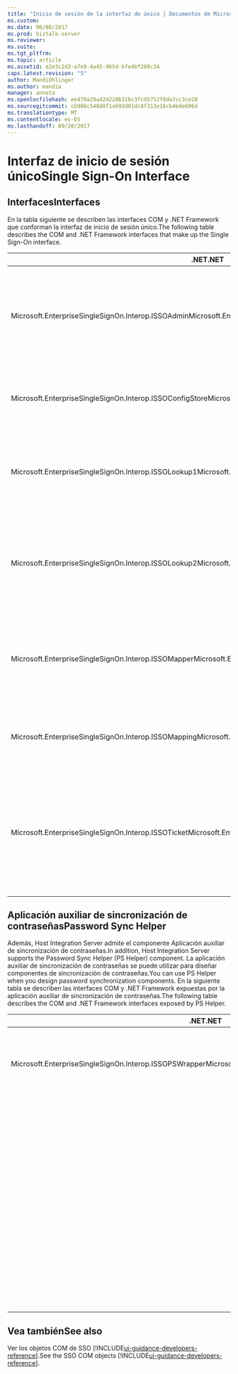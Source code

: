 ```yaml
---
title: "Inicio de sesión de la interfaz de único | Documentos de Microsoft"
ms.custom: 
ms.date: 06/08/2017
ms.prod: biztalk-server
ms.reviewer: 
ms.suite: 
ms.tgt_pltfrm: 
ms.topic: article
ms.assetid: e2e3c2d3-a7e9-4a45-965d-bfe4bf200c34
caps.latest.revision: "5"
author: MandiOhlinger
ms.author: mandia
manager: anneta
ms.openlocfilehash: ee479a29a424228b31bc3fcd5752f8da7cc3ce28
ms.sourcegitcommit: cb908c540d8f1a692d01dc8f313e16cb4b4e696d
ms.translationtype: MT
ms.contentlocale: es-ES
ms.lasthandoff: 09/20/2017
---
```

# <a name="single-sign-on-interface"></a><span data-ttu-id="02b64-102">Interfaz de inicio de sesión único</span><span class="sxs-lookup"><span data-stu-id="02b64-102">Single Sign-On Interface</span></span>

## <a name="interfaces"></a><span data-ttu-id="02b64-103">Interfaces</span><span class="sxs-lookup"><span data-stu-id="02b64-103">Interfaces</span></span>
<span data-ttu-id="02b64-104">En la tabla siguiente se describen las interfaces COM y .NET Framework que conforman la interfaz de inicio de sesión único.</span><span class="sxs-lookup"><span data-stu-id="02b64-104">The following table describes the COM and .NET Framework interfaces that make up the Single Sign-On interface.</span></span>  
  
|<span data-ttu-id="02b64-105">.NET</span><span class="sxs-lookup"><span data-stu-id="02b64-105">.NET</span></span>|<span data-ttu-id="02b64-106">COM</span><span class="sxs-lookup"><span data-stu-id="02b64-106">COM</span></span>|<span data-ttu-id="02b64-107">Description</span><span class="sxs-lookup"><span data-stu-id="02b64-107">Description</span></span>|  
|----------|---------|-----------------|  
|<span data-ttu-id="02b64-108">Microsoft.EnterpriseSingleSignOn.Interop.ISSOAdmin</span><span class="sxs-lookup"><span data-stu-id="02b64-108">Microsoft.EnterpriseSingleSignOn.Interop.ISSOAdmin</span></span>|<span data-ttu-id="02b64-109">ISSOAdmin (interfaz) (COM)</span><span class="sxs-lookup"><span data-stu-id="02b64-109">ISSOAdmin Interface (COM)</span></span>|<span data-ttu-id="02b64-110">Crea, actualiza y elimina una aplicación de SSO.</span><span class="sxs-lookup"><span data-stu-id="02b64-110">Creates, updates, and deletes an SSO application.</span></span> <span data-ttu-id="02b64-111">También realiza otras funciones administrativas.</span><span class="sxs-lookup"><span data-stu-id="02b64-111">Also performs other administration functions.</span></span>|  
|<span data-ttu-id="02b64-112">Microsoft.EnterpriseSingleSignOn.Interop.ISSOConfigStore</span><span class="sxs-lookup"><span data-stu-id="02b64-112">Microsoft.EnterpriseSingleSignOn.Interop.ISSOConfigStore</span></span>|<span data-ttu-id="02b64-113">ISSOConfigStore (interfaz) (COM)</span><span class="sxs-lookup"><span data-stu-id="02b64-113">ISSOConfigStore Interface (COM)</span></span>|<span data-ttu-id="02b64-114">Obtiene y establece información en el almacén de configuración SSO.</span><span class="sxs-lookup"><span data-stu-id="02b64-114">Gets and sets information in the SSO configuration store.</span></span>|  
|<span data-ttu-id="02b64-115">Microsoft.EnterpriseSingleSignOn.Interop.ISSOLookup1</span><span class="sxs-lookup"><span data-stu-id="02b64-115">Microsoft.EnterpriseSingleSignOn.Interop.ISSOLookup1</span></span>|<span data-ttu-id="02b64-116">ISSOLookup1 (interfaz) (COM)</span><span class="sxs-lookup"><span data-stu-id="02b64-116">ISSOLookup1 Interface (COM)</span></span>|<span data-ttu-id="02b64-117">Le permite buscar las credenciales externas de una aplicación especificada para el usuario actual.</span><span class="sxs-lookup"><span data-stu-id="02b64-117">Enables you to look up the external credentials on a specified application for the current user.</span></span>|  
|<span data-ttu-id="02b64-118">Microsoft.EnterpriseSingleSignOn.Interop.ISSOLookup2</span><span class="sxs-lookup"><span data-stu-id="02b64-118">Microsoft.EnterpriseSingleSignOn.Interop.ISSOLookup2</span></span>|<span data-ttu-id="02b64-119">ISSOLookup2 (interfaz) (COM)</span><span class="sxs-lookup"><span data-stu-id="02b64-119">ISSOLookup2 Interface (COM)</span></span>|<span data-ttu-id="02b64-120">Igual que la interfaz anterior, pero también le permite buscar las credenciales de Windows para un usuario externo especificado.</span><span class="sxs-lookup"><span data-stu-id="02b64-120">As above, but also enables you to look up the Windows credentials for a specified external user.</span></span>|  
|<span data-ttu-id="02b64-121">Microsoft.EnterpriseSingleSignOn.Interop.ISSOMapper</span><span class="sxs-lookup"><span data-stu-id="02b64-121">Microsoft.EnterpriseSingleSignOn.Interop.ISSOMapper</span></span>|<span data-ttu-id="02b64-122">Interfaz ISSOMapper (COM)</span><span class="sxs-lookup"><span data-stu-id="02b64-122">ISSOMapper Interface (COM)</span></span>|<span data-ttu-id="02b64-123">Le permite establecer las credenciales externas del usuario actual de una aplicación especificada.</span><span class="sxs-lookup"><span data-stu-id="02b64-123">Enables you to set the external credentials for the current user for a specified application.</span></span>|  
|<span data-ttu-id="02b64-124">Microsoft.EnterpriseSingleSignOn.Interop.ISSOMapping</span><span class="sxs-lookup"><span data-stu-id="02b64-124">Microsoft.EnterpriseSingleSignOn.Interop.ISSOMapping</span></span>|<span data-ttu-id="02b64-125">ISSOMapping (interfaz) (COM)</span><span class="sxs-lookup"><span data-stu-id="02b64-125">ISSOMapping Interface (COM)</span></span>|<span data-ttu-id="02b64-126">Crea y mantiene la asignación entre usuarios y aplicaciones afiliadas.</span><span class="sxs-lookup"><span data-stu-id="02b64-126">Creates and maintains the mapping between users and affiliated applications.</span></span>|  
|<span data-ttu-id="02b64-127">Microsoft.EnterpriseSingleSignOn.Interop.ISSOTicket</span><span class="sxs-lookup"><span data-stu-id="02b64-127">Microsoft.EnterpriseSingleSignOn.Interop.ISSOTicket</span></span>|<span data-ttu-id="02b64-128">ISSOTicket (interfaz) (COM)</span><span class="sxs-lookup"><span data-stu-id="02b64-128">ISSOTicket Interface (COM)</span></span>|<span data-ttu-id="02b64-129">Crea el vale que contiene la información de seguridad adecuada.</span><span class="sxs-lookup"><span data-stu-id="02b64-129">Creates the ticket that contains the appropriate security information.</span></span> <span data-ttu-id="02b64-130">A continuación, se envía el vale con el mensaje apropiado desde su aplicación.</span><span class="sxs-lookup"><span data-stu-id="02b64-130">This ticket is then sent on with the appropriate message from your application.</span></span>|  


## <a name="password-sync-helper"></a><span data-ttu-id="02b64-131">Aplicación auxiliar de sincronización de contraseñas</span><span class="sxs-lookup"><span data-stu-id="02b64-131">Password Sync Helper</span></span>  
 <span data-ttu-id="02b64-132">Además, Host Integration Server admite el componente Aplicación auxiliar de sincronización de contraseñas.</span><span class="sxs-lookup"><span data-stu-id="02b64-132">In addition, Host Integration Server supports the Password Sync Helper (PS Helper) component.</span></span> <span data-ttu-id="02b64-133">La aplicación auxiliar de sincronización de contraseñas se puede utilizar para diseñar componentes de sincronización de contraseñas.</span><span class="sxs-lookup"><span data-stu-id="02b64-133">You can use PS Helper when you design password synchronization components.</span></span> <span data-ttu-id="02b64-134">En la siguiente tabla se describen las interfaces COM y .NET Framework expuestas por la aplicación auxiliar de sincronización de contraseñas.</span><span class="sxs-lookup"><span data-stu-id="02b64-134">The following table describes the COM and .NET Framework interfaces exposed by PS Helper.</span></span>  
  
|<span data-ttu-id="02b64-135">.NET</span><span class="sxs-lookup"><span data-stu-id="02b64-135">.NET</span></span>|<span data-ttu-id="02b64-136">COM</span><span class="sxs-lookup"><span data-stu-id="02b64-136">COM</span></span>|<span data-ttu-id="02b64-137">Description</span><span class="sxs-lookup"><span data-stu-id="02b64-137">Description</span></span>|  
|----------|---------|-----------------|  
|<span data-ttu-id="02b64-138">Microsoft.EnterpriseSingleSignOn.Interop.ISSOPSWrapper</span><span class="sxs-lookup"><span data-stu-id="02b64-138">Microsoft.EnterpriseSingleSignOn.Interop.ISSOPSWrapper</span></span>|<span data-ttu-id="02b64-139">ISSONotification (interfaz) (COM)</span><span class="sxs-lookup"><span data-stu-id="02b64-139">ISSONotification Interface (COM)</span></span>|<span data-ttu-id="02b64-140">Controla los cambios de contraseña con sistemas operativos que no sean Windows.</span><span class="sxs-lookup"><span data-stu-id="02b64-140">Handles password changes to and from non-Windows operating systems.</span></span>|  
||<span data-ttu-id="02b64-141">SExternalAccount (estructura) (COM)</span><span class="sxs-lookup"><span data-stu-id="02b64-141">SExternalAccount Structure (COM)</span></span>|<span data-ttu-id="02b64-142">Describe una cuenta externa.</span><span class="sxs-lookup"><span data-stu-id="02b64-142">Describes an external account.</span></span>|  
||<span data-ttu-id="02b64-143">SPasswordChange (estructura) (COM)</span><span class="sxs-lookup"><span data-stu-id="02b64-143">SPasswordChange Structure (COM)</span></span>|<span data-ttu-id="02b64-144">Describe un cambio de contraseña.</span><span class="sxs-lookup"><span data-stu-id="02b64-144">Describes a password change.</span></span>|  
||<span data-ttu-id="02b64-145">SPasswordChangeComplete (estructura) (COM)</span><span class="sxs-lookup"><span data-stu-id="02b64-145">SPasswordChangeComplete Structure (COM)</span></span>|<span data-ttu-id="02b64-146">Describe la realización de un cambio de contraseña.</span><span class="sxs-lookup"><span data-stu-id="02b64-146">Describes the completion of a password change.</span></span>|  
||<span data-ttu-id="02b64-147">SStatus (estructura) (COM)</span><span class="sxs-lookup"><span data-stu-id="02b64-147">SStatus Structure (COM)</span></span>|<span data-ttu-id="02b64-148">Describe un error o evento.</span><span class="sxs-lookup"><span data-stu-id="02b64-148">Describes an error or event.</span></span>|  
||<span data-ttu-id="02b64-149">SAdapterInGroup (estructura) (COM)</span><span class="sxs-lookup"><span data-stu-id="02b64-149">SAdapterInGroup Structure (COM)</span></span>|<span data-ttu-id="02b64-150">Describe el adaptador de un grupo determinado.</span><span class="sxs-lookup"><span data-stu-id="02b64-150">Describes the adapters in a given group.</span></span>|  
||<span data-ttu-id="02b64-151">SAdapter (estructura) (COM)</span><span class="sxs-lookup"><span data-stu-id="02b64-151">SAdapter Structure (COM)</span></span>|<span data-ttu-id="02b64-152">Describe un adaptador específico.</span><span class="sxs-lookup"><span data-stu-id="02b64-152">Describes a specific adapter.</span></span>|

## <a name="see-also"></a><span data-ttu-id="02b64-153">Vea también</span><span class="sxs-lookup"><span data-stu-id="02b64-153">See also</span></span>
<span data-ttu-id="02b64-154">Ver los objetos COM de SSO [!INCLUDE[ui-guidance-developers-reference](../includes/ui-guidance-developers-reference.md)].</span><span class="sxs-lookup"><span data-stu-id="02b64-154">See the SSO COM objects [!INCLUDE[ui-guidance-developers-reference](../includes/ui-guidance-developers-reference.md)].</span></span> 